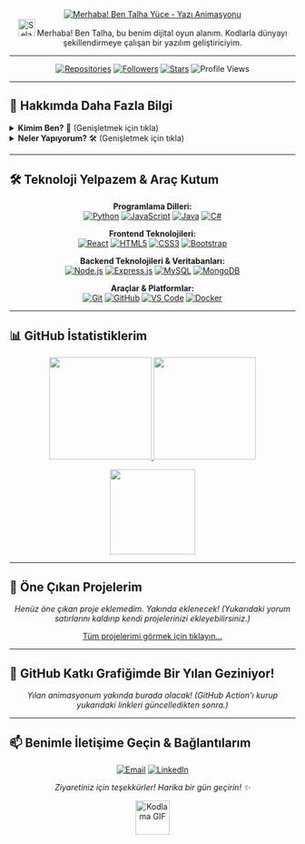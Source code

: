 <div align="center">
  <a href="https://github.com/talha-yce"> <!-- Kendi GitHub profil linkin -->
    <img src="https://readme-typing-svg.demolab.com?font=Fira+Code&size=30&pause=1000&color=00C853&width=435&lines=Merhaba!+Ben+Talha+Y%C3%BCce;Yaz%C4%B1l%C4%B1m+Geli%C5%9Ftiricisiyim.;S%C3%BCrekli+%C3%96%C4%9Freniyorum...;Teknoloji+Tutkunuyum!" alt="Merhaba! Ben Talha Yüce - Yazı Animasyonu"/>
  </a>
</div>

<div align="center">
  <img src="https://raw.githubusercontent.com/MartinHeinz/MartinHeinz/master/wave.gif" width="30px" alt="Selamlama Eli"> Merhaba! Ben Talha, bu benim dijital oyun alanım. Kodlarla dünyayı şekillendirmeye çalışan bir yazılım geliştiriciyim.
</div>

---

<p align="center">
  <a href="https://github.com/talha-yce?tab=repositories">
    <img alt="Repositories" title="Tüm Repolarım" src="https://img.shields.io/github/repo-count/talha-yce?style=for-the-badge&logo=github&color=00C852&logoColor=white"/></a>
  <a href="https://github.com/talha-yce?tab=followers">
    <img alt="Followers" title="Beni Takip Et!" src="https://img.shields.io/github/followers/talha-yce?style=for-the-badge&logo=github&color=00C853&logoColor=white"/></a>
  <a href="https://github.com/talha-yce">
    <img alt="Stars" title="Projelerime Yıldız Ver!" src="https://img.shields.io/github/stars/talha-yce?style=for-the-badge&logo=github&color=00C853&logoColor=white"/></a>
  <img src="https://komarev.com/ghpvc/?username=talha-yce&label=PROFİL+GÖRÜNTÜLEME&color=00C853&style=for-the-badge" alt="Profile Views" />
</p>

---

## 🚀 Hakkımda Daha Fazla Bilgi

<details>
  <summary><strong>Kimim Ben?</strong> 💭 (Genişletmek için tıkla)</summary>
  <br>
  <p>
    Ben Talha, teknolojiye ve yeniliğe tutkuyla bağlı bir <strong>Yazılım Mühendisliği</strong> öğrencisiyim. Algoritmaların büyülü dünyasında kaybolmayı, karmaşık problemleri kodlarla çözmeyi ve kullanıcı dostu uygulamalar geliştirmeyi seviyorum.
  </p>
  <ul>
    <li>🎓 <strong>Eğitim:</strong> Yazılım Mühendisliği (Devam Ediyor) - <!-- [Üniversitenizin Adı - Opsiyonel] --> İstanbul Gedik Üniversitesi </li>
    <li>💻 <strong>İlgi Alanları:</strong> Full-Stack Geliştirme, Yapay Zeka, Mobil Uygulamalar, Siber Güvenlik.</li>
    <li>🌱 <strong>Şu Anki Odak Noktam:</strong> <!-- [Örneğin: React Native ile mobil uygulama geliştirme, Python ile makine öğrenmesi temelleri, vb. - Burayı Güncelle] --> Python ile Veri Bilimi ve Makine Öğrenmesi üzerine kendimi geliştirmek.</li>
    <li>💡 <strong>Felsefem:</strong> "Sürekli öğren, merak et ve bildiklerini paylaş."</li>
    <li>🌍 <strong>Diller:</strong> Türkçe (Ana Dil), İngilizce (<!-- [Seviyen: Örn: B2, C1 vb. - Burayı Güncelle] --> B1 - Orta Seviye)</li>
  </ul>
</details>

<details>
  <summary><strong>Neler Yapıyorum?</strong> 🛠️ (Genişletmek için tıkla)</summary>
  <br>
  <p>
    Boş zamanlarımda yeni teknolojileri keşfetmek, açık kaynak projelere katkıda bulunmak veya kendi küçük projelerimi hayata geçirmekle meşgulüm. İşte üzerinde çalıştığım veya ilgilendiğim bazı alanlar:
  </p>
  <ul>
    <li>🌐 Web Geliştirme (Frontend & Backend)</li>
    <li>📱 Mobil Uygulama Geliştirmeye Giriş</li>
    <li>🤖 Yapay Zeka ve Makine Öğrenmesi Temelleri</li>
    <li>☁️ Bulut Teknolojileri ve DevOps Prensipleri (Temel Düzey)</li>
    <li>🎮 Oyun Geliştirmeye Giriş (Hobi olarak)</li>
  </ul>
</details>

---

## 🛠️ Teknoloji Yelpazem & Araç Kutum

<div align="center">
  <p>
    <strong>Programlama Dilleri:</strong><br>
    <a href="https://www.python.org" target="_blank"><img src="https://img.shields.io/badge/Python-3776AB?style=for-the-badge&logo=python&logoColor=white" alt="Python"/></a>
    <a href="https://developer.mozilla.org/en-US/docs/Web/JavaScript" target="_blank"><img src="https://img.shields.io/badge/JavaScript-F7DF1E?style=for-the-badge&logo=javascript&logoColor=black" alt="JavaScript"/></a>
    <a href="https://www.java.com" target="_blank"><img src="https://img.shields.io/badge/Java-ED8B00?style=for-the-badge&logo=openjdk&logoColor=white" alt="Java"/></a>
    <a href="https://learn.microsoft.com/en-us/dotnet/csharp/" target="_blank"><img src="https://img.shields.io/badge/C%23-239120?style=for-the-badge&logo=c-sharp&logoColor=white" alt="C#"/></a>
    <!-- Buraya bildiğin diğer dilleri ekleyebilirsin -->
  </p>
  <p>
    <strong>Frontend Teknolojileri:</strong><br>
    <a href="https://reactjs.org/" target="_blank"><img src="https://img.shields.io/badge/React-61DAFB?style=for-the-badge&logo=react&logoColor=black" alt="React"/></a>
    <a href="https://developer.mozilla.org/en-US/docs/Web/HTML" target="_blank"><img src="https://img.shields.io/badge/HTML5-E34F26?style=for-the-badge&logo=html5&logoColor=white" alt="HTML5"/></a>
    <a href="https://developer.mozilla.org/en-US/docs/Web/CSS" target="_blank"><img src="https://img.shields.io/badge/CSS3-1572B6?style=for-the-badge&logo=css3&logoColor=white" alt="CSS3"/></a>
    <a href="https://getbootstrap.com" target="_blank"><img src="https://img.shields.io/badge/Bootstrap-563D7C?style=for-the-badge&logo=bootstrap&logoColor=white" alt="Bootstrap"/></a>
    <!-- Buraya bildiğin diğer frontend teknolojilerini ekleyebilirsin -->
  </p>
  <p>
    <strong>Backend Teknolojileri & Veritabanları:</strong><br>
    <a href="https://nodejs.org" target="_blank"><img src="https://img.shields.io/badge/Node.js-339933?style=for-the-badge&logo=node.js&logoColor=white" alt="Node.js"/></a>
    <a href="https://expressjs.com" target="_blank"><img src="https://img.shields.io/badge/Express.js-000000?style=for-the-badge&logo=express&logoColor=white" alt="Express.js"/></a>
    <a href="https://www.mysql.com/" target="_blank"><img src="https://img.shields.io/badge/MySQL-4479A1?style=for-the-badge&logo=mysql&logoColor=white" alt="MySQL"/></a>
    <a href="https://www.mongodb.com/" target="_blank"><img src="https://img.shields.io/badge/MongoDB-4EA94B?style=for-the-badge&logo=mongodb&logoColor=white" alt="MongoDB"/></a>
    <!-- Buraya bildiğin diğer backend ve veritabanı teknolojilerini ekleyebilirsin -->
  </p>
  <p>
    <strong>Araçlar & Platformlar:</strong><br>
    <a href="https://git-scm.com/" target="_blank"><img src="https://img.shields.io/badge/Git-F05032?style=for-the-badge&logo=git&logoColor=white" alt="Git"/></a>
    <a href="https://github.com/" target="_blank"><img src="https://img.shields.io/badge/GitHub-181717?style=for-the-badge&logo=github&logoColor=white" alt="GitHub"/></a>
    <a href="https://code.visualstudio.com/" target="_blank"><img src="https://img.shields.io/badge/VS_Code-007ACC?style=for-the-badge&logo=visual-studio-code&logoColor=white" alt="VS Code"/></a>
    <a href="https://www.docker.com/" target="_blank"><img src="https://img.shields.io/badge/Docker-2496ED?style=for-the-badge&logo=docker&logoColor=white" alt="Docker"/></a>
    <!-- Buraya kullandığın diğer araçları ve platformları ekleyebilirsin -->
  </p>
</div>

---

## 📊 GitHub İstatistiklerim

<p align="center">
  <a href="https://github.com/talha-yce">
    <img height="180em" src="https://github-readme-stats.vercel.app/api?username=talha-yce&show_icons=true&theme=radical&include_all_commits=true&count_private=true&hide_border=true&border_radius=10&card_width=495"/>
    <img height="180em" src="https://github-readme-stats.vercel.app/api/top-langs/?username=talha-yce&layout=compact&langs_count=8&theme=radical&hide_border=true&border_radius=10&card_width=320"/>
  </a>
</p>
<p align="center">
  <a href="https://github.com/talha-yce">
    <img height="150em" src="https://github-readme-streak-stats.herokuapp.com/?user=talha-yce&theme=radical&hide_border=true&border_radius=10&date_format=j%20M%5B%20Y%5D"/>
  </a>
</p>

<!-- WakaTime Entegrasyonu (Eğer WakaTime kullanıyorsan ve ayarladıysan aşağıdaki yorum satırlarını kaldırın ve KULLANICI_ADINIZI girin)
<p align="center">
  <a href="https://wakatime.com/@KULLANICI_ADINIZ">
    <img src="https://github-readme-stats.vercel.app/api/wakatime?username=KULLANICI_ADINIZ&theme=radical&hide_border=true&border_radius=10&layout=compact" />
  </a>
</p>
-->

---

## 🌟 Öne Çıkan Projelerim

<div align="center">

  <!-- Örnek Proje 1 (Kendi projenle değiştir: username=talha-yce&repo=PROJE_REPO_ADI) -->
  <!-- [![Proje 1 Adı](https://github-readme-stats.vercel.app/api/pin/?username=talha-yce&repo=ILK_PROJE_REPO_ADINIZ&theme=radical&show_owner=true)](https://github.com/talha-yce/ILK_PROJE_REPO_ADINIZ) -->
  
  <!-- Örnek Proje 2 (Kendi projenle değiştir: username=talha-yce&repo=PROJE_REPO_ADI) -->
  <!-- [![Proje 2 Adı](https://github-readme-stats.vercel.app/api/pin/?username=talha-yce&repo=IKINCI_PROJE_REPO_ADINIZ&theme=radical&show_owner=true)](https://github.com/talha-yce/IKINCI_PROJE_REPO_ADINIZ) -->
  
  <p><em>Henüz öne çıkan proje eklemedim. Yakında eklenecek! (Yukarıdaki yorum satırlarını kaldırıp kendi projelerinizi ekleyebilirsiniz.)</em></p>

</div>
<p align="center">
  <a href="https://github.com/talha-yce?tab=repositories">Tüm projelerimi görmek için tıklayın...</a>
</p>

---

## 🐍 GitHub Katkı Grafiğimde Bir Yılan Geziniyor!

<div align="center">
  <!-- 
    YILAN ANİMASYONUNU AKTİF ETMEK İÇİN:
    1. GitHub profil reponuzda (talha-yce/talha-yce) bir GitHub Action kurun. Önerilen: https://github.com/Platane/snk
    2. Action'ın ürettiği .svg dosyalarının (genellikle biri açık tema, diğeri koyu tema için) URL'lerini aşağıdaki `srcset` ve `src` атрибутlarına girin.
       URL'ler genellikle şuna benzer:
       https://raw.githubusercontent.com/talha-yce/talha-yce/output/github-contribution-grid-snake.svg
       https://raw.githubusercontent.com/talha-yce/talha-yce/output/github-contribution-grid-snake-dark.svg
       (Branch adı 'output' veya 'main/dist' gibi farklı olabilir, Action ayarlarınıza bağlıdır.)
    3. Aşağıdaki <picture>...</picture> bloğunu yorum satırından çıkarın.
  -->
  <!--
  <picture>
    <source media="(prefers-color-scheme: dark)" srcset="https://raw.githubusercontent.com/talha-yce/talha-yce/BRANCH_ADI/YOL/github-contribution-grid-snake-dark.svg"> <!-- <-- KENDİ URL'NİZİ GİRİN -->
    <!-- <source media="(prefers-color-scheme: light)" srcset="https://raw.githubusercontent.com/talha-yce/talha-yce/BRANCH_ADI/YOL/github-contribution-grid-snake.svg"> <!-- <-- KENDİ URL'NİZİ GİRİN -->
    <!-- <img alt="github contribution grid snake animation" src="https://raw.githubusercontent.com/talha-yce/talha-yce/BRANCH_ADI/YOL/github-contribution-grid-snake.svg"> <!-- <-- KENDİ URL'NİZİ GİRİN -->
  <!-- </picture> -->
  <p><em>Yılan animasyonum yakında burada olacak! (GitHub Action'ı kurup yukarıdaki linkleri güncelledikten sonra.)</em></p>
</div>

---

## 📫 Benimle İletişime Geçin & Bağlantılarım

<p align="center">
  <a href="mailto:yucetalha00@gmail.com" target="_blank"><img alt="Email" src="https://img.shields.io/badge/Gmail-D14836?style=for-the-badge&logo=gmail&logoColor=white"></a>
  <a href="https://www.linkedin.com/in/talha-yce" target="_blank"><img alt="LinkedIn" src="https://img.shields.io/badge/LinkedIn-0077B5?style=for-the-badge&logo=linkedin&logoColor=white"></a> <!-- <-- KENDİ LINKEDIN KULLANICI ADINIZI GİRİN (örn: /in/talha-yce/) -->
  <!-- Diğer sosyal medya linklerini buraya ekleyebilirsin -->
  <!-- <a href="https://twitter.com/SENIN_TWITTER_KULLANICIADIN" target="_blank"><img alt="Twitter" src="https://img.shields.io/badge/Twitter-1DA1F2?style=for-the-badge&logo=twitter&logoColor=white"></a> -->
</p>

<p align="center">
  <em>Ziyaretiniz için teşekkürler! Harika bir gün geçirin! ✨</em>
</p>

<div align="center">
  <img src="https://media.giphy.com/media/LnQjpWaON8nhr21gsI/giphy.gif" width="60" alt="Kodlama GIF">
</div>
